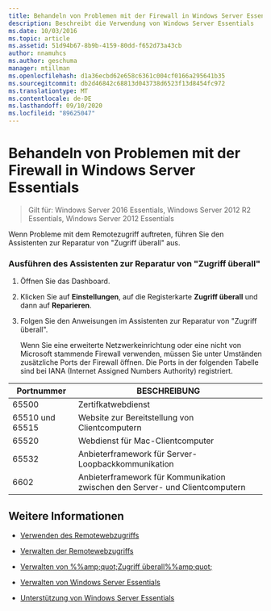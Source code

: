 ```yaml
---
title: Behandeln von Problemen mit der Firewall in Windows Server Essentials
description: Beschreibt die Verwendung von Windows Server Essentials
ms.date: 10/03/2016
ms.topic: article
ms.assetid: 51d94b67-8b9b-4159-80dd-f652d73a43cb
author: nnamuhcs
ms.author: geschuma
manager: mtillman
ms.openlocfilehash: d1a36ecbd62e658c6361c004cf0166a295641b35
ms.sourcegitcommit: db2d46842c68813d043738d6523f13d8454fc972
ms.translationtype: MT
ms.contentlocale: de-DE
ms.lasthandoff: 09/10/2020
ms.locfileid: "89625047"
---
```

# <a name="troubleshoot-your-firewall-in-windows-server-essentials"></a>Behandeln von Problemen mit der Firewall in Windows Server Essentials

>Gilt für: Windows Server 2016 Essentials, Windows Server 2012 R2 Essentials, Windows Server 2012 Essentials

 Wenn Probleme mit dem Remotezugriff auftreten, führen Sie den Assistenten zur Reparatur von "Zugriff überall" aus.

### <a name="to-run-the-repair-anywhere-access-wizard"></a>Ausführen des Assistenten zur Reparatur von "Zugriff überall"

1. Öffnen Sie das Dashboard.

2. Klicken Sie auf **Einstellungen**, auf die Registerkarte **Zugriff überall** und dann auf **Reparieren**.

3. Folgen Sie den Anweisungen im Assistenten zur Reparatur von "Zugriff überall".

   Wenn Sie eine erweiterte Netzwerkeinrichtung oder eine nicht von Microsoft stammende Firewall verwenden, müssen Sie unter Umständen zusätzliche Ports der Firewall öffnen. Die Ports in der folgenden Tabelle sind bei IANA (Internet Assigned Numbers Authority) registriert.

|Portnummer|BESCHREIBUNG|
|-----------------|-----------------|
|65500|Zertifkatwebdienst|
|65510 und 65515|Website zur Bereitstellung von Clientcomputern|
|65520|Webdienst für Mac-Clientcomputer|
|65532|Anbieterframework für Server-Loopbackkommunikation|
|6602|Anbieterframework für Kommunikation zwischen den Server- und Clientcomputern|

## <a name="see-also"></a>Weitere Informationen

-   [Verwenden des Remotewebzugriffs](../use/Use-Remote-Web-Access-in-Windows-Server-Essentials.md)

-   [Verwalten der Remotewebzugriffs](../manage/Manage-Remote-Web-Access-in-Windows-Server-Essentials.md)

-   [Verwalten von %%amp;quot;Zugriff überall%%amp;quot;](../manage/Manage-Anywhere-Access-in-Windows-Server-Essentials.md)

-   [Verwalten von Windows Server Essentials](../manage/Manage-Windows-Server-Essentials.md)

-   [Unterstützung von Windows Server Essentials](../support/Support-Windows-Server-Essentials.md)

